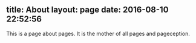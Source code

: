 title: About
layout: page
date: 2016-08-10 22:52:56
---

This is a page about pages. It is the mother of all pages and pageception.
